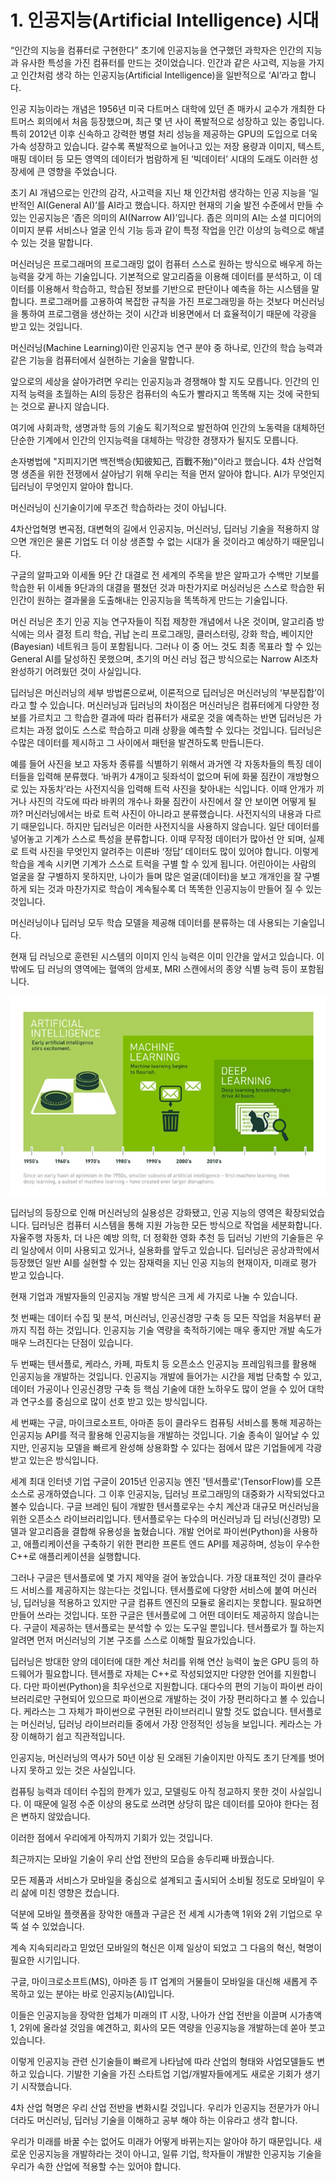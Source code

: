 # 1. 인공지능(Artificial Intelligence) 시대

“인간의 지능을 컴퓨터로 구현한다” 초기에 인공지능을 연구했던 과학자은 인간의 지능과 유사한 특성을 가진 컴퓨터를 만드는 것이었습니다. 인간과 같은 사고력, 지능을 가지고 인간처럼 생각 하는 인공지능(Artificial Intelligence)을 일반적으로 ‘AI’라고 합니다.

인공 지능이라는 개념은 1956년 미국 다트머스 대학에 있던 존 매카시 교수가 개최한 다트머스 회의에서 처음 등장했으며, 최근 몇 년 사이 폭발적으로 성장하고 있는 중입니다. 특히 2012년 이후 신속하고 강력한 병렬 처리 성능을 제공하는 GPU의 도입으로 더욱 가속 성장하고 있습니다. 갈수록 폭발적으로 늘어나고 있는 저장 용량과 이미지, 텍스트, 매핑 데이터 등 모든 영역의 데이터가 범람하게 된 ‘빅데이터’ 시대의 도래도 이러한 성장세에 큰 영향을 주었습니다.

초기 AI 개념으로는 인간의 감각, 사고력을 지닌 채 인간처럼 생각하는 인공 지능을 ‘일반적인 AI(General AI)’를 AI라고 했습니다. 하지만 현재의 기술 발전 수준에서 만들 수 있는 인공지능은 ‘좁은 의미의 AI(Narrow AI)’입니다. 좁은 의미의 AI는 소셜 미디어의 이미지 분류 서비스나 얼굴 인식 기능 등과 같이 특정 작업을 인간 이상의 능력으로 해낼 수 있는 것을 말합니다.

머신러닝은 프로그래머의 프로그래밍 없이 컴퓨터 스스로 원하는 방식으로 배우게 하는 능력을 갖게 하는 기술입니다. 기본적으로 알고리즘을 이용해 데이터를 분석하고, 이 데이터를 이용해서 학습하고, 학습된 정보를 기반으로 판단이나 예측을 하는 시스템을 말합니다. 프로그래머를 고용하여 복잡한 규칙을 가진 프로그래밍을 하는 것보다 머신러닝을 통하여 프로그램을 생산하는 것이 시간과 비용면에서 더 효율적이기 때문에 각광을 받고 있는 것입니다.

머신러닝(Machine Learning)이란 인공지능 연구 분야 중 하나로, 인간의 학습 능력과 같은 기능을 컴퓨터에서 실현하는 기술을 말합니다.

앞으로의 세상을 살아가려면 우리는 인공지능과 경쟁해야 할 지도 모릅니다. 인간의 인지적 능력을 초월하는 AI의 등장은 컴퓨터의 속도가 빨라지고 똑똑해 지는 것에 국한되는 것으로 끝나지 않습니다.

여기에 사회과학, 생명과학 등의 기술도 획기적으로 발전하여 인간의 노동력을 대체하던 단순한 기계에서 인간의 인지능력을 대체하는 막강한 경쟁자가 될지도 모릅니다.

손자병법에 "지피지기면 백전백승(知彼知己, 百戰不殆)"이라고 했습니다. 4차 산업혁명 생존을 위한 전쟁에서 살아남기 위해 우리는 적을 먼저 알아야 합니다. AI가 무엇인지 딥러닝이 무엇인지 알아야 합니다.

머신러닝이 신기술이기에 무조건 학습하라는 것이 아닙니다.

4차산업혁명 변곡점, 대변혁의 길에서 인공지능, 머신러닝, 딥러닝 기술을 적용하지 않으면 개인은 물론 기업도 더 이상 생존할 수 없는 시대가 올 것이라고 예상하기 때문입니다.

구글의 알파고와 이세돌 9단 간 대결로 전 세계의 주목을 받은 알파고가 수백만 기보를 학습한 뒤 이세돌 9단과의 대결을 펼쳤던 것과 마찬가지로 머싱러닝은 스스로 학습한 뒤 인간이 원하는 결과물을 도출해내는 인공지능을 똑똑하게 만드는 기술입니다.

머신 러닝은 초기 인공 지능 연구자들이 직접 제창한 개념에서 나온 것이며, 알고리즘 방식에는 의사 결정 트리 학습, 귀납 논리 프로그래밍, 클러스터링, 강화 학습, 베이지안(Bayesian) 네트워크 등이 포함됩니다. 그러나 이 중 어느 것도 최종 목표라 할 수 있는 General AI를 달성하진 못했으며, 초기의 머신 러닝 접근 방식으로는 Narrow AI조차 완성하기 어려웠던 것이 사실입니다.

딥러닝은 머신러닝의 세부 방법론으로써, 이론적으로 딥러닝은 머신러닝의 ‘부분집합’이라고 할 수 있습니다. 머신러닝과 딥러닝의 차이점은 머신러닝은 컴퓨터에게 다양한 정보를 가르치고 그 학습한 결과에 따라 컴퓨터가 새로운 것을 예측하는 반면 딥러닝은 가르치는 과정 없이도 스스로 학습하고 미래 상황을 예측할 수 있다는 것입니다. 딥러닝은 수많은 데이터를 제시하고 그 사이에서 패턴을 발견하도록 만듭니든다.

예를 들어 사진을 보고 자동차 종류를 식별하기 위해서 과거엔 각 자동차들의 특징 데이터들을 입력해 분류했다. ‘바퀴가 4개이고 뒷좌석이 없으며 뒤에 화물 짐칸이 개방형으로 있는 자동차’라는 사전지식을 입력해 트럭 사진을 찾아내는 식입니다. 이때 안개가 끼거나 사진의 각도에 따라 바퀴의 개수나 화물 짐칸이 사진에서 잘 안 보이면 어떻게 될까? 머신러닝에서는 바로 트럭 사진이 아니라고 분류했습니다. 사전지식의 내용과 다르기 때문입니다. 하지만 딥러닝은 이러한 사전지식을 사용하지 않습니다. 일단 데이터를 넣어놓고 기계가 스스로 특성을 분류합니다. 이때 무작정 데이터가 많아선 안 되며, 실제로 트럭 사진을 무엇인지 알려주는 이른바 ‘정답’ 데이터도 많이 있어야 합니다. 이렇게 학습을 계속 시키면 기계가 스스로 트럭을 구별 할 수 있게 됩니다. 어린아이는 사람의 얼굴을 잘 구별하지 못하지만, 나이가 들며 많은 얼굴(데이터)을 보고 개개인을 잘 구별하게 되는 것과 마찬가지로 학습이 계속될수록 더 똑똑한 인공지능이 만들어 질 수 있는 것입니다.

머신러닝이나 딥러닝 모두 학습 모델을 제공해 데이터를 분류하는 데 사용되는 기술입니다.

현재 딥 러닝으로 훈련된 시스템의 이미지 인식 능력은 이미 인간을 앞서고 있습니다. 이 밖에도 딥 러닝의 영역에는 혈액의 암세포, MRI 스캔에서의 종양 식별 능력 등이 포함됩니다.

![](../.gitbook/assets/1-1.jpg)

딥러닝의 등장으로 인해 머신러닝의 실용성은 강화됐고, 인공 지능의 영역은 확장되었습니다. 딥러닝은 컴퓨터 시스템을 통해 지원 가능한 모든 방식으로 작업을 세분화합니다. 자율주행 자동차, 더 나은 예방 의학, 더 정확한 영화 추천 등 딥러닝 기반의 기술들은 우리 일상에서 이미 사용되고 있거나, 실용화를 앞두고 있습니다. 딥러닝은 공상과학에서 등장했던 일반 AI를 실현할 수 있는 잠재력을 지닌 인공 지능의 현재이자, 미래로 평가 받고 있습니다.

현재 기업과 개발자들의 인공지능 개발 방식은 크게 세 가지로 나눌 수 있습니다.

첫 번째는 데이터 수집 및 분석, 머신러닝, 인공신경망 구축 등 모든 작업을 처음부터 끝까지 직접 하는 것입니다. 인공지능 기술 역량을 축적하기에는 매우 좋지만 개발 속도가 매우 느려진다는 단점이 있습니다.

두 번째는 텐서플로, 케라스, 카페, 파토치 등 오픈소스 인공지능 프레임워크를 활용해 인공지능을 개발하는 것입니다. 인공지능 개발에 들어가는 시간을 제법 단축할 수 있고, 데이터 가공이나 인공신경망 구축 등 핵심 기술에 대한 노하우도 많이 얻을 수 있어 대학과 연구소를 중심으로 많이 선호 받고 있는 방식입니다.

세 번째는 구글, 마이크로소프트, 아마존 등이 클라우드 컴퓨팅 서비스를 통해 제공하는 인공지능 API를 적극 활용해 인공지능을 개발하는 것입니다. 기술 종속이 일어날 수 있지만, 인공지능 모델을 빠르게 완성해 상용화할 수 있다는 점에서 많은 기업들에게 각광받고 있는은 방식입니다.

세계 최대 인터넷 기업 구글이 2015년 인공지능 엔진 '텐서플로'(TensorFlow)를 오픈 소스로 공개하였습니다. 그 이후 인공지능, 딥러닝 프로그래밍의 대중화가 시작되었다고 볼수 있습니다. 구글 브레인 팀이 개발한 텐서플로우는 수치 계산과 대규모 머신러닝을 위한 오픈소스 라이브러리입니다. 텐서플로우는 다수의 머신러닝과 딥 러닝(신경망) 모델과 알고리즘을 결합해 유용성을 높혔습니다. 개발 언어로 파이썬(Python)을 사용하고, 애플리케이션을 구축하기 위한 편리한 프론트 엔드 API를 제공하며, 성능이 우수한 C++로 애플리케이션을 실행합니다.

그러나 구글은 텐서플로에 몇 가지 제약을 걸어 놓았습니다. 가장 대표적인 것이 클라우드 서비스를 제공하지는 않는다는 것입니다. 텐서플로에 다양한 서비스에 붙여 머신러닝, 딥러닝을 적용하고 있지만 구글 컴퓨트 엔진의 모듈로 올리지는 못합니다. 필요하면 만들어 쓰라는 것입니다. 또한 구글은 텐서플로에 그 어떤 데이터도 제공하지 않습니는다. 구글이 제공하는 텐서플로는 분석할 수 있는 도구일 뿐입니다. 텐서플로가 뭘 하는지 알려면 먼저 머신러닝의 기본 구조를 스스로 이해할 필요가있습니다.

딥러닝은 방대한 양의 데이터에 대한 계산 처리를 위해 연산 능력이 높은 GPU 등의 하드웨어가 필요합니다. 텐서플로 자체는 C++로 작성되었지만 다양한 언어를 지원합니다. 다만 파이썬(Python)을 최우선으로 지원합니다. 대다수의 편의 기능이 파이썬 라이브러리로만 구현되어 있으므로 파이썬으로 개발하는 것이 가장 편리하다고 볼 수 있습니다. 케라스는 그 자체가 파이썬으로 구현된 라이브러리니 말할 것도 없습니다. 텐서플로는 머신러닝, 딥러닝 라이브러리들 중에서 가장 안정적인 성능을 보입니다. 케라스는 가장 이해하기 쉽고 직관적입니다.

인공지능, 머신러닝의 역사가 50년 이상 된 오래된 기술이지만 아직도 초기 단계를 벗어나지 못하고 있는 것은 사실입니다.

컴퓨팅 능력과 데이터 수집의 한계가 있고, 모델링도 아직 정교하지 못한 것이 사실입니다. 이 때문에 일정 수준 이상의 용도로 쓰려면 상당히 많은 데이터를 모아야 한다는 점은 변하지 않았습니다.

이러한 점에서 우리에게 아직까지 기회가 있는 것입니다.

최근까지는 모바일 기술이 우리 산업 전반의 모습을 송두리째 바꿨습니다.

모든 제품과 서비스가 모바일을 중심으로 설계되고 출시되어 소비될 정도로 모바일이 우리 삶에 미친 영향은 컸습니다.

덕분에 모바일 플랫폼을 장악한 애플과 구글은 전 세계 시가총액 1위와 2위 기업으로 우뚝 설 수 있었습니다.

계속 지속되리라고 믿었던 모바일의 혁신은 이제 일상이 되었고 그 다음의 혁신, 혁명이 필요한 시기입니다.

구글, 마이크로소프트(MS), 아마존 등 IT 업계의 거물들이 모바일을 대신해 새롭게 주목하고 있는 분야는 바로 인공지능(AI)입니다.

이들은 인공지능을 장악한 업체가 미래의 IT 시장, 나아가 산업 전반을 이끌며 시가총액 1, 2위에 올라설 것임을 예견하고, 회사의 모든 역량을 인공지능을 개발하는데 쏟아 붓고 있습니다.

이렇게 인공지능 관련 신기술들이 빠르게 나타남에 따라 산업의 형태와 사업모델들도 변하고 있습니다. 기발한 기술을 가진 스타트업 기업/개발자들에게도 새로운 기회가 생기기 시작했습니다.

4차 산업 혁명은 우리 산업 전반을 변화시킬 것입니다. 우리가 인공지능 전문가가 아니더라도 머신러닝, 딥러닝 기술을 이해하고 공부 해야 하는 이유라고 생각 합니다.

우리가 미래를 바꿀 수는 없어도 미래가 어떻게 바뀌는지는 알아야 하기 때문입니다. 새로운 인공지능을 개발하라는 것이 아니고, 일류 기업, 학자들이 개발한 인공지능 기술을 우리가 속한 산업에 적용할 수는 있어야 합니다.
